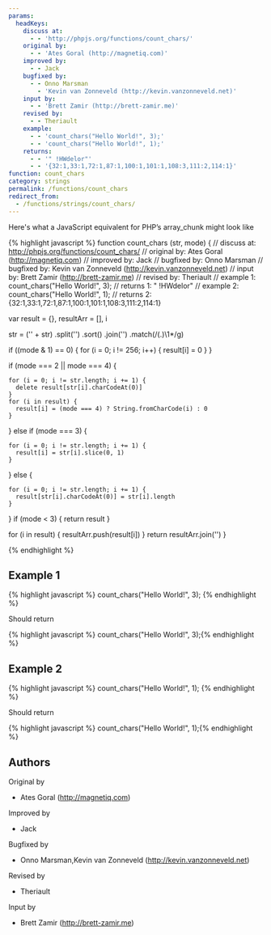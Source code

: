 ```yaml
---
params:
  headKeys:
    discuss at:
      - - 'http://phpjs.org/functions/count_chars/'
    original by:
      - - 'Ates Goral (http://magnetiq.com)'
    improved by:
      - - Jack
    bugfixed by:
      - - Onno Marsman
        - 'Kevin van Zonneveld (http://kevin.vanzonneveld.net)'
    input by:
      - - 'Brett Zamir (http://brett-zamir.me)'
    revised by:
      - - Theriault
    example:
      - - 'count_chars("Hello World!", 3);'
      - - 'count_chars("Hello World!", 1);'
    returns:
      - - '" !HWdelor"'
      - - '{32:1,33:1,72:1,87:1,100:1,101:1,108:3,111:2,114:1}'
function: count_chars
category: strings
permalink: /functions/count_chars
redirect_from:
  - /functions/strings/count_chars/
---
```


<!-- WARNING! This file is auto generated by `npm run web:inject`, do not edit by hand -->

Here's what a JavaScript equivalent for PHP’s array_chunk might look like

{% highlight javascript %}
function count_chars (str, mode) {
  //  discuss at: http://phpjs.org/functions/count_chars/
  // original by: Ates Goral (http://magnetiq.com)
  // improved by: Jack
  // bugfixed by: Onno Marsman
  // bugfixed by: Kevin van Zonneveld (http://kevin.vanzonneveld.net)
  //    input by: Brett Zamir (http://brett-zamir.me)
  //  revised by: Theriault
  //   example 1: count_chars("Hello World!", 3);
  //   returns 1: " !HWdelor"
  //   example 2: count_chars("Hello World!", 1);
  //   returns 2: {32:1,33:1,72:1,87:1,100:1,101:1,108:3,111:2,114:1}

  var result = {},
    resultArr = [],
    i

  str = ('' + str)
    .split('')
    .sort()
    .join('')
    .match(/(.)\1*/g)

  if ((mode & 1) == 0) {
    for (i = 0; i != 256; i++) {
      result[i] = 0
    }
  }

  if (mode === 2 || mode === 4) {

    for (i = 0; i != str.length; i += 1) {
      delete result[str[i].charCodeAt(0)]
    }
    for (i in result) {
      result[i] = (mode === 4) ? String.fromCharCode(i) : 0
    }

  } else if (mode === 3) {

    for (i = 0; i != str.length; i += 1) {
      result[i] = str[i].slice(0, 1)
    }

  } else {

    for (i = 0; i != str.length; i += 1) {
      result[str[i].charCodeAt(0)] = str[i].length
    }

  }
  if (mode < 3) {
    return result
  }

  for (i in result) {
    resultArr.push(result[i])
  }
  return resultArr.join('')
}

{% endhighlight %}

## Example 1

{% highlight javascript %}
count_chars("Hello World!", 3);
{% endhighlight %}

Should return

{% highlight javascript %}
count_chars("Hello World!", 3);{% endhighlight %}

## Example 2

{% highlight javascript %}
count_chars("Hello World!", 1);
{% endhighlight %}

Should return

{% highlight javascript %}
count_chars("Hello World!", 1);{% endhighlight %}


## Authors


Original by

- Ates Goral (http://magnetiq.com)


Improved by

- Jack


Bugfixed by

- Onno Marsman,Kevin van Zonneveld (http://kevin.vanzonneveld.net)


Revised by

- Theriault


Input by

- Brett Zamir (http://brett-zamir.me)

